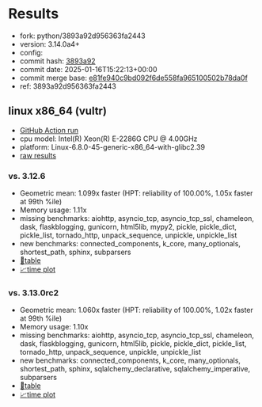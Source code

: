 # Results

- fork: python/3893a92d956363fa2443
- version: 3.14.0a4+
- config: 
- commit hash: [3893a92](https://github.com/python/cpython/commit/3893a92)
- commit date: 2025-01-16T15:22:13+00:00
- commit merge base: [e81fe940c9bd092f6de558fa965100502b78da0f](https://github.com/python/cpython/commit/e81fe940c9bd092f6de558fa965100502b78da0f)
- ref: 3893a92d956363fa2443

## linux x86_64 (vultr)

- [GitHub Action run](https://github.com/facebookexperimental/free-threading-benchmarking/actions/runs/12816549528)
- cpu model: Intel(R) Xeon(R) E-2286G CPU @ 4.00GHz
- platform: Linux-6.8.0-45-generic-x86_64-with-glibc2.39
- [raw results](bm-20250116-vultr-x86_64-python-3893a92d956363fa2443-3.14.0a4%2B-3893a92.json)

### vs. 3.12.6

- Geometric mean: 1.099x faster (HPT: reliability of 100.00%, 1.05x faster at 99th %ile)
- Memory usage: 1.11x
- missing benchmarks: aiohttp, asyncio_tcp, asyncio_tcp_ssl, chameleon, dask, flaskblogging, gunicorn, html5lib, mypy2, pickle, pickle_dict, pickle_list, tornado_http, unpack_sequence, unpickle, unpickle_list
- new benchmarks: connected_components, k_core, many_optionals, shortest_path, sphinx, subparsers
- [📄table](bm-20250116-vultr-x86_64-python-3893a92d956363fa2443-3.14.0a4%2B-3893a92-vs-3.12.6.md)
- [📈time plot](bm-20250116-vultr-x86_64-python-3893a92d956363fa2443-3.14.0a4%2B-3893a92-vs-3.12.6.svg)

### vs. 3.13.0rc2

- Geometric mean: 1.060x faster (HPT: reliability of 100.00%, 1.02x faster at 99th %ile)
- Memory usage: 1.10x
- missing benchmarks: aiohttp, asyncio_tcp, asyncio_tcp_ssl, chameleon, dask, flaskblogging, gunicorn, html5lib, pickle, pickle_dict, pickle_list, tornado_http, unpack_sequence, unpickle, unpickle_list
- new benchmarks: connected_components, k_core, many_optionals, shortest_path, sphinx, sqlalchemy_declarative, sqlalchemy_imperative, subparsers
- [📄table](bm-20250116-vultr-x86_64-python-3893a92d956363fa2443-3.14.0a4%2B-3893a92-vs-3.13.0rc2.md)
- [📈time plot](bm-20250116-vultr-x86_64-python-3893a92d956363fa2443-3.14.0a4%2B-3893a92-vs-3.13.0rc2.svg)

